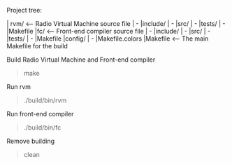 Project tree:

| rvm/           <-- Radio Virtual Machine source file 
|  - |include/
|  - |src/
|  - |tests/
|  - |Makefile
|fc/            <-- Front-end compiler source file 
|  - |include/
|  - |src/
|  - |tests/
|  - |Makefile
|config/
|  - |Makefile.colors
|Makefile       <-- The main Makefile for the build


Build Radio Virtual Machine and Front-end compiler
> make

Run rvm
> ./build/bin/rvm

Run front-end compiler
> ./build/bin/fc

Remove building
> clean

